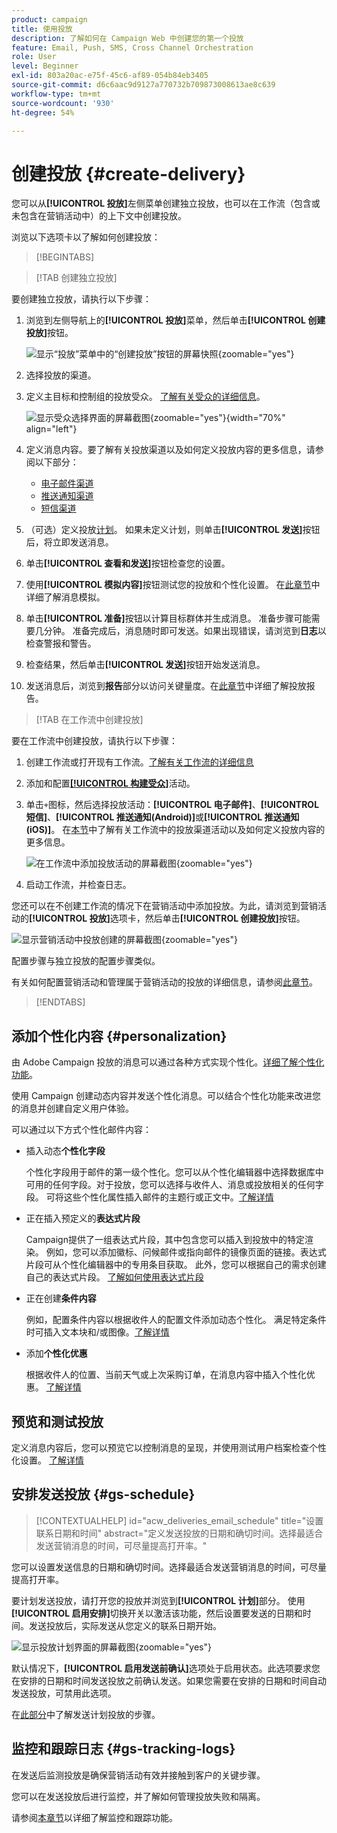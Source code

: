 ```yaml
---
product: campaign
title: 使用投放
description: 了解如何在 Campaign Web 中创建您的第一个投放
feature: Email, Push, SMS, Cross Channel Orchestration
role: User
level: Beginner
exl-id: 803a20ac-e75f-45c6-af89-054b84eb3405
source-git-commit: d6c6aac9d9127a770732b709873008613ae8c639
workflow-type: tm+mt
source-wordcount: '930'
ht-degree: 54%

---
```


# 创建投放 {#create-delivery}

您可以从&#x200B;**[!UICONTROL 投放]**&#x200B;左侧菜单创建独立投放，也可以在工作流（包含或未包含在营销活动中）的上下文中创建投放。

浏览以下选项卡以了解如何创建投放：

>[!BEGINTABS]

>[!TAB 创建独立投放]

要创建独立投放，请执行以下步骤：

1. 浏览到左侧导航上的&#x200B;**[!UICONTROL 投放]**&#x200B;菜单，然后单击&#x200B;**[!UICONTROL 创建投放]**&#x200B;按钮。

   ![显示“投放”菜单中的“创建投放”按钮的屏幕快照](assets/create-a-delivery.png){zoomable="yes"}

1. 选择投放的渠道。
1. 定义主目标和控制组的投放受众。 [了解有关受众的详细信息](../audience/about-recipients.md)。

   ![显示受众选择界面的屏幕截图](assets/select-audience.png){zoomable="yes"}{width="70%" align="left"}

1. 定义消息内容。要了解有关投放渠道以及如何定义投放内容的更多信息，请参阅以下部分：

   * [电子邮件渠道](../email/create-email.md)
   * [推送通知渠道](../push/gs-push.md)
   * [短信渠道](../sms/create-sms.md)

1. （可选）定义投放[计划](#gs-schedule)。 如果未定义计划，则单击&#x200B;**[!UICONTROL 发送]**&#x200B;按钮后，将立即发送消息。
1. 单击&#x200B;**[!UICONTROL 查看和发送]**&#x200B;按钮检查您的设置。
1. 使用&#x200B;**[!UICONTROL 模拟内容]**&#x200B;按钮测试您的投放和个性化设置。 在[此章节](../preview-test/preview-test.md)中详细了解消息模拟。
1. 单击&#x200B;**[!UICONTROL 准备]**&#x200B;按钮以计算目标群体并生成消息。 准备步骤可能需要几分钟。 准备完成后，消息随时即可发送。如果出现错误，请浏览到&#x200B;**日志**&#x200B;以检查警报和警告。
1. 检查结果，然后单击&#x200B;**[!UICONTROL 发送]**&#x200B;按钮开始发送消息。
1. 发送消息后，浏览到&#x200B;**报告**&#x200B;部分以访问关键量度。在[此章节](../reporting/delivery-reports.md)中详细了解投放报告。

>[!TAB 在工作流中创建投放]

要在工作流中创建投放，请执行以下步骤：

1. 创建工作流或打开现有工作流。[了解有关工作流的详细信息](../workflows/gs-workflow-creation.md#gs-workflow-steps)
1. 添加和配置[**[!UICONTROL 构建受众]**](../workflows/activities/build-audience.md)活动。
1. 单击`+`图标，然后选择投放活动：**[!UICONTROL 电子邮件]**、**[!UICONTROL 短信]**、**[!UICONTROL 推送通知(Android)]**&#x200B;或&#x200B;**[!UICONTROL 推送通知(iOS)]**。 在[本节](../workflows/activities/channels.md)中了解有关工作流中的投放渠道活动以及如何定义投放内容的更多信息。

   ![在工作流中添加投放活动的屏幕截图](assets/add-delivery-in-wf.png){zoomable="yes"}

1. 启动工作流，并检查日志。

您还可以在不创建工作流的情况下在营销活动中添加投放。为此，请浏览到营销活动的&#x200B;**[!UICONTROL 投放]**&#x200B;选项卡，然后单击&#x200B;**[!UICONTROL 创建投放]**&#x200B;按钮。

![显示营销活动中投放创建的屏幕截图](assets/new-campaign-delivery.png){zoomable="yes"}

配置步骤与独立投放的配置步骤类似。

有关如何配置营销活动和管理属于营销活动的投放的详细信息，请参阅[此章节](../campaigns/gs-campaigns.md)。

>[!ENDTABS]

## 添加个性化内容 {#personalization}

由 Adobe Campaign 投放的消息可以通过各种方式实现个性化。[详细了解个性化功能](../personalization/gs-personalization.md)。

使用 Campaign 创建动态内容并发送个性化消息。可以结合个性化功能来改进您的消息并创建自定义用户体验。

可以通过以下方式个性化邮件内容：

* 插入动态&#x200B;**个性化字段**

  个性化字段用于邮件的第一级个性化。您可以从个性化编辑器中选择数据库中可用的任何字段。对于投放，您可以选择与收件人、消息或投放相关的任何字段。 可将这些个性化属性插入邮件的主题行或正文中。[了解详情](../personalization/personalize.md)

* 正在插入预定义的&#x200B;**表达式片段**

  Campaign提供了一组表达式片段，其中包含您可以插入到投放中的特定渲染。 例如，您可以添加徽标、问候邮件或指向邮件的镜像页面的链接。表达式片段可从个性化编辑器中的专用条目获取。 此外，您可以根据自己的需求创建自己的表达式片段。 [了解如何使用表达式片段](../content/use-expression-fragments.md)

* 正在创建&#x200B;**条件内容**

  例如，配置条件内容以根据收件人的配置文件添加动态个性化。 满足特定条件时可插入文本块和/或图像。[了解详情](../personalization/conditions.md)

* 添加&#x200B;**个性化优惠**

  根据收件人的位置、当前天气或上次采购订单，在消息内容中插入个性化优惠。 [了解详情](../msg/offers.md)

## 预览和测试投放

定义消息内容后，您可以预览它以控制消息的呈现，并使用测试用户档案检查个性化设置。 [了解详情](../preview-test/preview-test.md)

## 安排发送投放 {#gs-schedule}

>[!CONTEXTUALHELP]
>id="acw_deliveries_email_schedule"
>title="设置联系日期和时间"
>abstract="定义发送投放的日期和确切时间。选择最适合发送营销消息的时间，可尽量提高打开率。"

您可以设置发送信息的日期和确切时间。选择最适合发送营销消息的时间，可尽量提高打开率。

要计划发送投放，请打开您的投放并浏览到&#x200B;**[!UICONTROL 计划]**&#x200B;部分。 使用&#x200B;**[!UICONTROL 启用安排]**&#x200B;切换开关以激活该功能，然后设置要发送的日期和时间。发送投放后，实际发送从您定义的联系日期开始。

![显示投放计划界面的屏幕截图](assets/schedule.png){zoomable="yes"}

默认情况下，**[!UICONTROL 启用发送前确认]**&#x200B;选项处于启用状态。此选项要求您在安排的日期和时间发送投放之前确认发送。如果您需要在安排的日期和时间自动发送投放，可禁用此选项。

在[此部分](../monitor/prepare-send.md#schedule-the-send)中了解发送计划投放的步骤。

## 监控和跟踪日志 {#gs-tracking-logs}

在发送后监测投放是确保营销活动有效并接触到客户的关键步骤。

您可以在发送投放后进行监控，并了解如何管理投放失败和隔离。

请参阅[本章节](../reporting/gs-reports.md)以详细了解监控和跟踪功能。